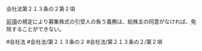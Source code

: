 会社法第２１３条の２第２項

[前項](会社法＿＿＿＿第２１３条の２第１項)の規定により募集株式の引受人の負う義務は、総株主の同意がなければ、免除することができない。

#会社法
#会社法/第２１３条の２
#会社法/第２１３条の２/第２項

